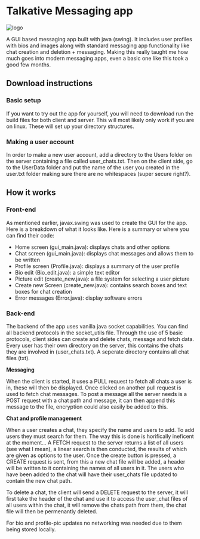 # Talkative   Messaging app



![logo](https://github.com/HamishHamiltonSmith/Talkative-Messaging-app/blob/main/info-images/logo.png)

A GUI based messaging app built with java (swing). It includes user profiles with bios and images along with standard
messaging app functionality like chat creation and deletion + messaging. Making this really taught me how much goes into
modern messaging apps, even a basic one like this took a good few months. 






## Download instructions ##


### Basic setup ###

If you want to try out the app for yourself, you will need to download run the build files for both client and server. This will most likely only work
if you are on linux. These will set up your directory structures.

### Making a user account ###

In order to make a new user account, add a directory to the Users folder on the server containing a file called user_chats.txt. Then on the client side,
go to the UserData folder and put the name of the user you created in the user.txt folder making sure there are no whitespaces (super secure right?).


## How it works ##

### Front-end ###

As mentioned earlier, javax.swing was used to create the GUI for the app. Here is a breakdown of what it looks like.
Here is a summary or where you can find their code:


- Home screen (gui_main.java): displays chats and other options
- Chat screen (gui_main.java): displays chat messages and allows them to be written
- Profile screen (Profile.java): displays a summary of the user profile
- Bio edit (Bio_edit.java): a simple text editor
- Picture edit (create_new.java): a file system for selecting a user picture
- Create new Screen (create_new.java): contains search boxes and text boxes for chat creation
- Error messages (Error.java): display software errors



### Back-end ###

The backend of the app uses vanilla java socket capabilities. You can find all backend protocols in the socket_utils file. Through the use of 5 basic protocols, client sides can create and delete chats, message and fetch data. Every user has their own directory on the server, this contains the chats they are involved in (user_chats.txt). A seperate directory contains all chat files (txt).

**Messaging**

When the client is started, it uses a PULL request to fetch all chats a user is in, these will then be displayed. Once clicked on another pull request is 
used to fetch chat messages. To post a message all the server needs is a POST request with a chat path and message, it can then append this message to
the file, encryption could also easily be added to this.

**Chat and profile management**

When a user creates a chat, they specify the name and users to add. To add users they must search for them. The way this is done is horifically ineficent at
the moment... A FETCH request to the server returns a list of all users (see what I mean), a linear search is then conducted, the results of which are
given as options to the user. Once the create button is pressed, a CREATE request is sent, from this a new chat file will be added, a header will be written to it containing the names of all users in it. The users who have been added to the chat will have their user_chats file updated to contain the new chat path.

To delete a chat, the client will send a DELETE request to the server, it will first take the header of the chat and use it to access the user_chat files of all
users within the chat, it will remove the chats path from them, the chat file will then be permenantly deleted.

For bio and profile-pic updates no networking was needed due to them being stored locally.


